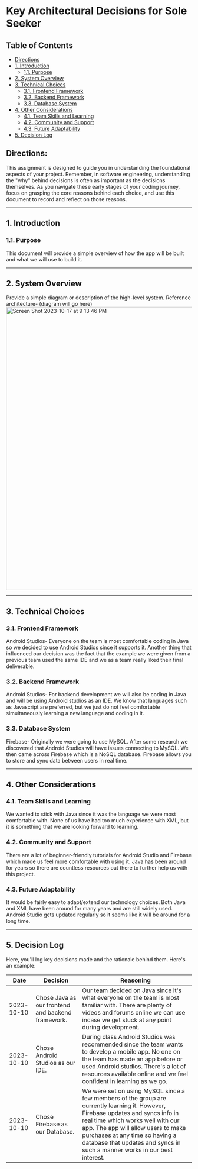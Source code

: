 # Key Architectural Decisions for Sole Seeker

## Table of Contents

- [Directions](#directions)
- [1. Introduction](#1-introduction)
  - [1.1. Purpose](#11-purpose)
- [2. System Overview](#2-system-overview)
- [3. Technical Choices](#3-technical-choices)
  - [3.1. Frontend Framework](#31-frontend-framework)
  - [3.2. Backend Framework](#32-backend-framework)
  - [3.3. Database System](#33-database-system)
- [4. Other Considerations](#4-other-considerations)
  - [4.1. Team Skills and Learning](#41-team-skills-and-learning)
  - [4.2. Community and Support](#42-community-and-support)
  - [4.3. Future Adaptability](#43-future-adaptability)
- [5. Decision Log](#5-decision-log)

## Directions:

This assignment is designed to guide you in understanding the foundational aspects of your project. Remember, in software engineering, understanding the "why" behind decisions is often as important as the decisions themselves. As you navigate these early stages of your coding journey, focus on grasping the core reasons behind each choice, and use this document to record and reflect on those reasons.

---

## 1. Introduction

### 1.1. Purpose

This document will provide a simple overview of how the app will be built and what we will use to build it.

---

## 2. System Overview

Provide a simple diagram or description of the high-level system.
Reference architecture-
	(diagram will go here)
<img width="766" alt="Screen Shot 2023-10-17 at 9 13 46 PM" src="https://github.com/devini01/CSCI401W-Fall2023-TeamGamma/assets/144073925/cbfb7eee-8a4b-4dcf-ae94-da3d2c06309d">


---

## 3. Technical Choices

### 3.1. Frontend Framework

Android Studios-  Everyone on the team is most comfortable coding in Java so we decided to use Android Studios since it supports it. Another thing that influenced our decision was the fact that the example we were given from a previous team used the same IDE and we as a team really liked their final deliverable. 

### 3.2. Backend Framework

Android Studios- For backend development we will also be coding in Java and will be using Android studios as an IDE. We know that languages such as Javascript are preferred, but we just do not feel comfortable simultaneously learning a new language and coding in it.

### 3.3. Database System

Firebase- Originally we were going to use MySQL. After some research we discovered that Android Studios will have issues connecting to MySQL. We then came across Firebase which is a NoSQL database. Firebase allows you to store and sync data between users in real time.


---

## 4. Other Considerations

### 4.1. Team Skills and Learning

We wanted to stick with Java since it was the language we were most comfortable with. None of us have had too much experience with XML, but it is something that we are looking forward to learning.


### 4.2. Community and Support

There are a lot of beginner-friendly tutorials for Android Studio and Firebase which made us feel more comfortable with using it. Java has been around for years so there are countless resources out there to further help us with this project.


### 4.3. Future Adaptability

It would be fairly easy to adapt/extend our technology choices. Both Java and XML have been around for many years and are still widely used. Android Studio gets updated regularly so it seems like it will be around for a long time. 

---

## 5. Decision Log

Here, you'll log key decisions made and the rationale behind them. Here's an example:

| Date       | Decision                                 | Reasoning                                                                                                           |
|------------|------------------------------------------|---------------------------------------------------------------------------------------------------------------------|
| 2023-10-10 | Chose Java as our frontend and backend framework.   | Our team decided on Java since it's what everyone on the team is most familiar with. There are plenty of videos and forums online we can use incase we get stuck at any point during development. |
| 2023-10-10 | Chose Android Studios as our IDE.     | During class Android Studios was recommended since the team wants to develop a mobile app. No one on the team has made an app before or used Android studios. There's a lot of resources available online and we feel confident in learning as we go.  |
| 2023-10-10 | Chose Firebase as our Database.   | We were set on using MySQL since a few members of the group are currently learning it. However, Firebase updates and syncs info in real time which works well with our app. The app will allow users to make purchases at any time so having a database that updates and syncs in such a manner works in our best interest.|
